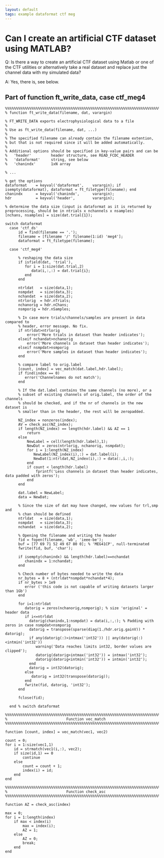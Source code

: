 ```yaml
---
layout: default
tags: example dataformat ctf meg
---
```


# Can I create an artificial CTF dataset using MATLAB?

Q: Is there a way to create an artificial CTF dataset using Matlab or one of the CTF utilities or alternatively take a real dataset and replace just the channel data with my simulated data?

A: Yes, there is, see below.

##  Part of function ft_write_data, case ctf_meg4 

	
	%%%%%%%%%%%%%%%%%%%%%%%%%%%%%%%%%%%%%%%%%%%%%%%%%%%%%%%%%%%%%%%%%%%%%%%%%%%%%%
	% function ft_write_data(filename, dat, varargin)
	
	% FT_WRITE_DATA exports electrophysiological data to a file
	%
	% Use as ft_write_data(filename, dat, ...)
	%
	% The specified filename can already contain the filename extention,
	% but that is not required since it will be added automatically.
	%
	% Additional options should be specified in key-value pairs and can be
	%   'header'         header structure, see READ_FCDC_HEADER
	%   'dataformat'     string, see below
	%   'chanindx'       1xN array
	
	% ...
	
	% get the options
	dataformat    = keyval('dataformat',    varargin); if isempty(dataformat), dataformat = ft_filetype(filename); end
	chanindx      = keyval('chanindx',      varargin);
	hdr           = keyval('header',        varargin);
	
	% determine the data size (input is dataformat as it is returned by preprocessing, should be in ntrials x nchannels x nsamples)
	[nchans, nsamples] = size(dat.trial{1});
	
	switch dataformat
	  case 'ctf_ds'
	      id = find(filename == '.');
	      filename = [filename '/' filename(1:id) 'meg4'];
	      dataformat = ft_filetype(filename);
	        
	  case 'ctf_meg4'  
	
	      % reshaping the data size
	      if isfield(dat, 'trial'), 
	         for i = 1:size(dat.trial,2)
	            data(i,:,:) = dat.trial{i};
	         end
	      end
	
	      ntrldat   = size(data,1);
	      nsmpdat   = size(data,3);
	      nchandat  = size(data,2);
	      ntrlorig  = hdr.nTrials;
	      nchanorig = hdr.nChans;
	      nsmporig = hdr.nSamples;
	    
	      % In case more trials/channels/samples are present in data compared to
	      % header, error message. No fix.
	      if ntrldat>ntrlorig
	          error('More trials in dataset than header indicates');
	      elseif nchandat>nchanorig
	          error('More channels in dataset than header indicates');
	      elseif nsmpdat>nsmporig
	          error('More samples in dataset than header indicates');
	      end
	    
	      % compare label to orig.label
	      [count, index] = vec_match(dat.label,hdr.label);
	      if find(index == 0)
	         error('Channelnames do not match');    
	      end
	    
	      % If the dat.label contains the same channels (no more), or a
	      % subset of existing channels of orig.label, the order of the channels
	      % should be checked, and if the nr of channels in the new dataset is
	      % smaller than in the header, the rest will be zeropadded.
	    
	      NZ_index = nonzeros(index);
	      AV = check_asc(NZ_index);
	      if length(NZ_index) == length(hdr.label) && AZ == 1
	          return
	      else
	          NewLabel = cell(length(hdr.label),1);
	          NewDat = zeros(ntrlorig, nchanorig, nsmpdat); 
	          for i = 1:length(NZ_index)
	             NewLabel(NZ_index(i),:) = dat.label(i);
	             NewDat(1:ntrldat,NZ_index(i),:) = data(:,i,:);
	          end
	          if count < length(hdr.label)
	              fprintf('Less channels in dataset than header indicates, data padded with zeros');
	          end
	      end
	    
	      dat.label = NewLabel;
	      data = NewDat;
	    
	      % Since the size of dat may have changed, new values for trl,smp and
	      % chan should be defined
	      ntrldat   = size(data,1);
	      nsmpdat   = size(data,3);
	      nchandat  = size(data,2);
	    
	      % Opening the filename and writing the header
	      fid = fopen(filename, 'wb', 'ieee-be');
	      buf = [77 69 71 52 49 67 80 0]; % 'MEG41CP', null-terminated
	      fwrite(fid, buf, 'char');
	
	      if isempty(chanindx) && length(hdr.label)==nchandat
	         chanindx = 1:nchandat;
	      end
	
	      % Check number of bytes needed to write the data
	      nr_bytes = 8 + (ntrldat*nsmpdat*nchandat*4);
	      if nr_bytes > 1e9
	         error ('this code is not capable of writing datasets larger than 1Gb')
	      end
	
	      for i=1:ntrldat
	         datorig = zeros(nchanorig,nsmporig); % size 'original' = header data
	         if i<=ntrldat
	           datorig(chanindx,1:nsmpdat) = data(i,:,:); % Padding with zeros in case nsmpdat<nsmporig
	           datorig = transpose(sparse(diag(1./hdr.orig.gainV)) * datorig);
	           if any(datorig(:)>intmax('int32')) || any(datorig(:)<intmin('int32'))
	              warning('Data reaches limits int32, border values are clipped');
	              datorig(datorig>intmax('int32')) = intmax('int32');
	              datorig(datorig<intmin('int32')) = intmin('int32');
	           end
	           datorig = int32(datorig);
	         else
	            datorig = int32(transpose(datorig));
	         end
	         fwrite(fid, datorig, 'int32');
	      end
	
	      fclose(fid);
	      
	  end % switch dataformat
	
	%%%%%%%%%%%%%%%%%%%%%%%%%%%%%%%%%%%%%%%%%%%%%%%%%%%%%%%%%%%%%%%%%%%%%%%%%%%
	%                           Function vec_match
	%%%%%%%%%%%%%%%%%%%%%%%%%%%%%%%%%%%%%%%%%%%%%%%%%%%%%%%%%%%%%%%%%%%%%%%%%%%
	
	function [count, index] = vec_match(vec1, vec2)
	
	count = 0;
	for i = 1:size(vec1,1)
	    id = strmatch(vec1(i,:), vec2);
	    if size(id,1) == 0
	        continue
	    else 
	        count = count + 1;
	        index(i) = id;
	    end
	end
	
	%%%%%%%%%%%%%%%%%%%%%%%%%%%%%%%%%%%%%%%%%%%%%%%%%%%%%%%%%%%%%%%%%%%%%%%%%%%
	%                           Function check_asc
	%%%%%%%%%%%%%%%%%%%%%%%%%%%%%%%%%%%%%%%%%%%%%%%%%%%%%%%%%%%%%%%%%%%%%%%%%%%
	
	function AZ = check_asc(index)
	
	max = 0;
	for i = 1:length(index)
	    if max < index(i)
	        max = index(i);
	        AZ = 1;
	    else 
	        AZ = 0;
	        break;
	    end
	end

